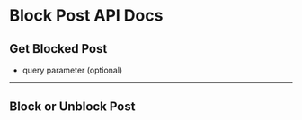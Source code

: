 # Block Post API Docs

## Get Blocked Post
- query parameter (optional)

---

## Block or Unblock Post